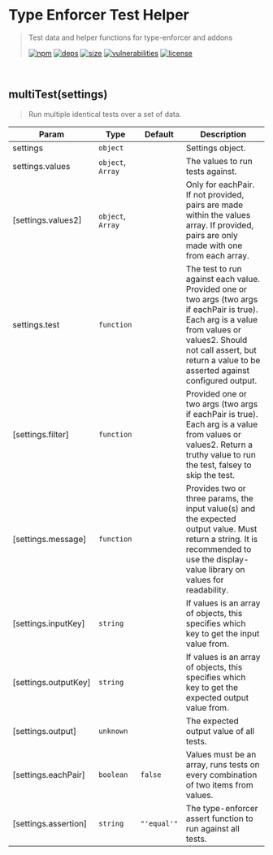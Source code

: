 # Type Enforcer Test Helper

> Test data and helper functions for type-enforcer and addons
>
> [![npm][npm]][npm-url]
[![deps][deps]][deps-url]
[![size][size]][size-url]
[![vulnerabilities][vulnerabilities]][vulnerabilities-url]
[![license][license]][license-url]


<br><a name="multiTest"></a>

## multiTest(settings)
> Run multiple identical tests over a set of data.


| Param | Type | Default | Description |
| --- | --- | --- | --- |
| settings | <code>object</code> |  | Settings object. |
| settings.values | <code>object</code>, <code>Array</code> |  | The values to run tests against. |
| [settings.values2] | <code>object</code>, <code>Array</code> |  | Only for eachPair. If not provided, pairs are made within the values array. If provided, pairs are only made with one from each array. |
| settings.test | <code>function</code> |  | The test to run against each value. Provided one or two args (two args if eachPair is true). Each arg is a value from values or values2. Should not call assert, but return a value to be asserted against configured output. |
| [settings.filter] | <code>function</code> |  | Provided one or two args (two args if eachPair is true). Each arg is a value from values or values2. Return a truthy value to run the test, falsey to skip the test. |
| [settings.message] | <code>function</code> |  | Provides two or three params, the input value(s) and the expected output value. Must return a string. It is recommended to use the display-value library on values for readability. |
| [settings.inputKey] | <code>string</code> |  | If values is an array of objects, this specifies which key to get the input value from. |
| [settings.outputKey] | <code>string</code> |  | If values is an array of objects, this specifies which key to get the expected output value from. |
| [settings.output] | <code>unknown</code> |  | The expected output value of all tests. |
| [settings.eachPair] | <code>boolean</code> | <code>false</code> | Values must be an array, runs tests on every combination of two items from values. |
| [settings.assertion] | <code>string</code> | <code>&quot;&#x27;equal&#x27;&quot;</code> | The type-enforcer assert function to run against all tests. |


[npm]: https://img.shields.io/npm/v/type-enforcer-test-helper.svg
[npm-url]: https://npmjs.com/package/type-enforcer-test-helper
[deps]: https://david-dm.org/DarrenPaulWright/type-enforcer-test-helper.svg
[deps-url]: https://david-dm.org/DarrenPaulWright/type-enforcer-test-helper
[size]: https://packagephobia.now.sh/badge?p&#x3D;type-enforcer-test-helper
[size-url]: https://packagephobia.now.sh/result?p&#x3D;type-enforcer-test-helper
[vulnerabilities]: https://snyk.io/test/github/DarrenPaulWright/type-enforcer-test-helper/badge.svg?targetFile&#x3D;package.json
[vulnerabilities-url]: https://snyk.io/test/github/DarrenPaulWright/type-enforcer-test-helper?targetFile&#x3D;package.json
[license]: https://img.shields.io/github/license/DarrenPaulWright/type-enforcer-test-helper.svg
[license-url]: https://npmjs.com/package/type-enforcer-test-helper/LICENSE.md
